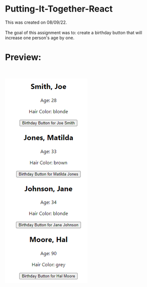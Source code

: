 # Putting-It-Together-React
This was created on 08/09/22.
<br><br>
The goal of this assignment was to: create a birthday button that will increase one person's age by one.
<br><h1>Preview:</h1>
<br><br>
<img src="https://github.com/Taylor-Klar/Putting-It-Together-React/blob/main/Putting%20It%20Together.png">
